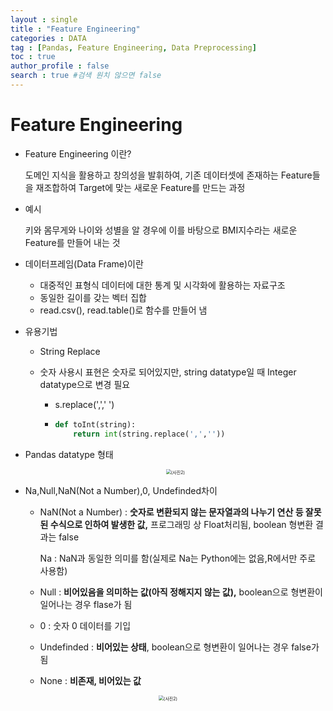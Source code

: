 ```yaml
---
layout : single
title : "Feature Engineering"
categories : DATA
tag : [Pandas, Feature Engineering, Data Preprocessing]
toc : true
author_profile : false 
search : true #검색 원치 않으면 false
---
```


# Feature Engineering



* Feature Engineering 이란?

  도메인 지식을 활용하고 창의성을 발휘하여, 기존 데이터셋에 존재하는 Feature들을 재조합하여 Target에 맞는 새로운 Feature를 만드는 과정

* 예시

  키와 몸무게와 나이와 성별을 알 경우에 이를 바탕으로 BMI지수라는 새로운 Feature를 만들어 내는 것

* 데이터프레임(Data Frame)이란

  * 대중적인 표형식 데이터에 대한 통계 및 시각화에 활용하는 자료구조
  * 동일한 길이를 갖는 벡터 집합
  * read.csv(), read.table()로 함수를 만들어 냄

* 유용기법

  * String Replace

  * 숫자 사용시 표현은 숫자로 되어있지만, string datatype일 때 Integer datatype으로 변경 필요

    * s.replace(',',' ')

    * ```python
      def toInt(string):
          return int(string.replace(',',''))
      ```

* Pandas datatype 형태

  <center><img src="https://user-images.githubusercontent.com/81834043/162576682-6e58e106-131e-4ae8-ab28-6ae65dda83d6.png" alt="(사진2)" style="zoom:50%;"/></center>

  

* Na,Null,NaN(Not a Number),0, Undefinded차이

  * NaN(Not a Number) : **숫자로 변환되지 않는 문자열과의 나누기 연산 등 잘못된 수식으로 인하여 발생한 값,** 프로그래밍 상 Float처리됨, boolean 형변환 결과는 false

    Na : NaN과 동일한 의미를 함(실제로 Na는 Python에는 없음,R에서만 주로 사용함)

  * Null : **비어있음을 의미하는 값(아직 정해지지 않는 값),** boolean으로 형변환이 일어나는 경우 flase가 됨

  * 0 : 숫자 0 데이터를 기입

  * Undefinded :  **비어있는 상태**, boolean으로 형변환이 일어나는 경우 false가 됨

  * None : **비존재, 비어있는 값**

<center><img src="https://user-images.githubusercontent.com/81834043/162576752-81e83963-f440-48f2-ba07-83fa7550ee9d.png" alt="(사진2)" style="zoom:50%;"/> </center>





